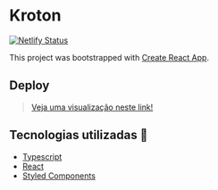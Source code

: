 # Kroton
[![Netlify Status](https://api.netlify.com/api/v1/badges/d8a88dc1-a71b-4a2b-897b-3ce0cec80361/deploy-status)](https://app.netlify.com/sites/herobe/deploys)

This project was bootstrapped with [Create React App](https://github.com/facebook/create-react-app).

## Deploy
 > [Veja uma visualização neste link!](https://kroton-web.netlify.app/)

## Tecnologias utilizadas :arrow_down_small:

- [Typescript](https://www.typescriptlang.org/)
- [React](https://reactjs.org)
- [Styled Components](https://www.styled-components.com/)


